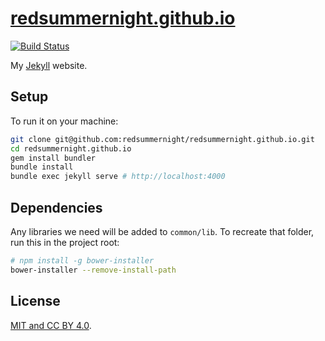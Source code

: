 # [redsummernight.github.io](https://redsummernight.github.io/)

[![Build Status](https://travis-ci.org/redsummernight/redsummernight.github.io.svg?branch=master)][travis]

[travis]: https://travis-ci.org/redsummernight/redsummernight.github.io

My [Jekyll](http://jekyllrb.org) website.

## Setup

To run it on your machine:

```sh
git clone git@github.com:redsummernight/redsummernight.github.io.git
cd redsummernight.github.io
gem install bundler
bundle install
bundle exec jekyll serve # http://localhost:4000
```

## Dependencies

Any libraries we need will be added to `common/lib`. To recreate that folder, run this in the project root:

```sh
# npm install -g bower-installer
bower-installer --remove-install-path
```

## License

[MIT and CC BY 4.0](https://redsummernight.github.io/credits/).
